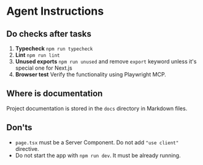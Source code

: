 # Agent Instructions

## Do checks after tasks

1. **Typecheck** `npm run typecheck`
1. **Lint** `npm run lint`
1. **Unused exports** `npm run unused` and remove `export` keyword unless it's special one for Next.js
1. **Browser test** Verify the functionality using Playwright MCP.

## Where is documentation

Project documentation is stored in the `docs` directory in Markdown files.

## Don'ts

- `page.tsx` must be a Server Component. Do not add `"use client"` directive.
- Do not start the app with `npm run dev`. It must be already running.
